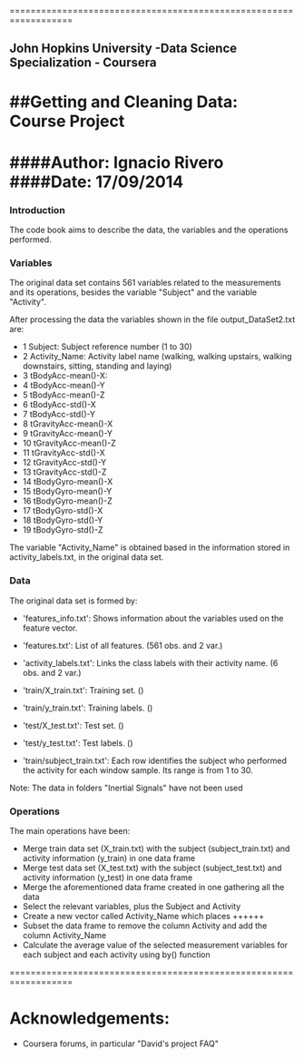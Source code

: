 ==================================================================
## John Hopkins University -Data Science Specialization - Coursera
##Getting and Cleaning Data: Course Project
=================================================================
####Author: Ignacio Rivero
####Date: 17/09/2014
==================================================================

### Introduction
The code book aims to describe the data, the variables and the operations performed.

### Variables
The original data set contains 561 variables related to the measurements and its operations, besides the variable "Subject" and the variable "Activity".

After processing the data the variables shown in the file output_DataSet2.txt are:

* 1 Subject: Subject reference number (1 to 30)
* 2 Activity_Name: Activity label name (walking, walking upstairs, walking downstairs, sitting, standing and laying)
* 3 tBodyAcc-mean()-X: 
* 4 tBodyAcc-mean()-Y
* 5 tBodyAcc-mean()-Z
* 6 tBodyAcc-std()-X
* 7 tBodyAcc-std()-Y
* 8 tGravityAcc-mean()-X
* 9 tGravityAcc-mean()-Y
* 10 tGravityAcc-mean()-Z
* 11 tGravityAcc-std()-X
* 12 tGravityAcc-std()-Y
* 13 tGravityAcc-std()-Z
* 14 tBodyGyro-mean()-X
* 15 tBodyGyro-mean()-Y
* 16 tBodyGyro-mean()-Z
* 17 tBodyGyro-std()-X
* 18 tBodyGyro-std()-Y
* 19 tBodyGyro-std()-Z

The variable "Activity_Name" is obtained based in the information stored in activity_labels.txt, in the original data set.

### Data
The original data set is formed by:

- 'features_info.txt': Shows information about the variables used on the feature vector. 

- 'features.txt': List of all features. (561 obs. and 2 var.)

- 'activity_labels.txt': Links the class labels with their activity name. (6 obs. and 2 var.)

- 'train/X_train.txt': Training set. ()

- 'train/y_train.txt': Training labels. ()

- 'test/X_test.txt': Test set. ()

- 'test/y_test.txt': Test labels. ()

- 'train/subject_train.txt': Each row identifies the subject who performed the activity for each window sample. Its range is from 1 to 30.

Note: The data in folders "Inertial Signals" have not been used

### Operations
The main operations have been:

* Merge train data set (X_train.txt) with the subject (subject_train.txt) and activity information (y_train) in one data frame
* Merge test data set (X_test.txt) with the subject (subject_test.txt) and activity information (y_test) in one data frame
* Merge the aforementioned data frame created in one gathering all the data
* Select the relevant variables, plus the Subject and Activity
* Create a new vector called Activity_Name which places ++++++
* Subset the data frame to remove the column Activity and add the column Activity_Name
* Calculate the average value of the selected measurement variables for each subject and each activity using by() function


























==================================================================

Acknowledgements:
=================
 - Coursera forums, in particular "David's project FAQ"
